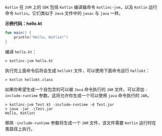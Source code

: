 `Kotlin` 在 `JVM` 上的 `SDK` 包括 `Kotlin` 编译器命令 `kotlinc-jvm`，以及 `Kotlin` 运行命令 `kotlin`。它们类似于 `Java` 文件中的 `javac` 与 `java` 一样。

**示例代码：hello.kt**

```kotlin
fun main() {
    println("Hello, Kotlin!")
}
```

编译 `hello.kt`：

```shell
> kotlinc-jvm hello.kt
```

执行完上面命令后将会生成 `hellokt` 文件，可以使用下面命令运行 `hellokt`：

```shell
> kotlin hellokt.class
```

如果你希望生成一个自包含的可以被 `Java` 命令执行的 `JAR` 文件，可以添加 `-include-runtime` 参数。这将允许你生成一个可以使用 `java` 命令执行的 `JAR`。

```shell
> kotlinc-jvm Test.kt -include-runtime -d Test.jar 
> java -jar .\Test.jar
Hello, Kotlin!
```

移除 `-include-runtime` 参数将生成一个 `JAR` 文件，该文件需要 `Kotlin` 运行时在类路径上执行。